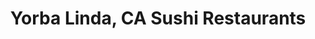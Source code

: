 ---
layout: city
title: Yorba Linda, CA Sushi Restaurants
permalink: /california/yorba-linda/
stateAbbr: CA
stateName: California
cityName: Yorba Linda
---